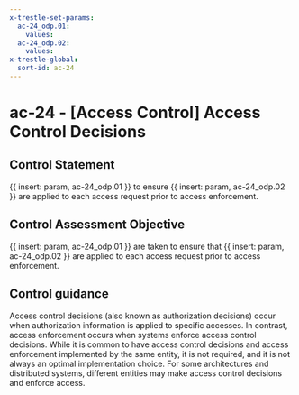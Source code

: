 ```yaml
---
x-trestle-set-params:
  ac-24_odp.01:
    values:
  ac-24_odp.02:
    values:
x-trestle-global:
  sort-id: ac-24
---
```


# ac-24 - \[Access Control\] Access Control Decisions

## Control Statement

{{ insert: param, ac-24_odp.01 }} to ensure {{ insert: param, ac-24_odp.02 }} are applied to each access request prior to access enforcement.

## Control Assessment Objective

{{ insert: param, ac-24_odp.01 }} are taken to ensure that {{ insert: param, ac-24_odp.02 }} are applied to each access request prior to access enforcement.

## Control guidance

Access control decisions (also known as authorization decisions) occur when authorization information is applied to specific accesses. In contrast, access enforcement occurs when systems enforce access control decisions. While it is common to have access control decisions and access enforcement implemented by the same entity, it is not required, and it is not always an optimal implementation choice. For some architectures and distributed systems, different entities may make access control decisions and enforce access.
